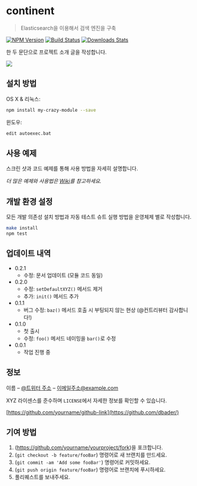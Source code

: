 # continent
 > Elasticsearch을 이용해서 검색 엔진을 구축

 [![NPM Version][npm-image]][npm-url]
 [![Build Status][travis-image]][travis-url]
 [![Downloads Stats][npm-downloads]][npm-url]

 한 두 문단으로 프로젝트 소개 글을 작성합니다.

 ![](../header.png)

 ## 설치 방법

 OS X & 리눅스:

 ```sh
 npm install my-crazy-module --save
 ```

 윈도우:

 ```sh
 edit autoexec.bat
 ```

 ## 사용 예제

 스크린 샷과 코드 예제를 통해 사용 방법을 자세히 설명합니다.

 _더 많은 예제와 사용법은 [Wiki][wiki]를 참고하세요._

 ## 개발 환경 설정

 모든 개발 의존성 설치 방법과 자동 테스트 슈트 실행 방법을 운영체제 별로 작성합니다.

 ```sh
 make install
 npm test
 ```

 ## 업데이트 내역

 * 0.2.1
     * 수정: 문서 업데이트 (모듈 코드 동일)
 * 0.2.0
     * 수정: `setDefaultXYZ()` 메서드 제거
     * 추가: `init()` 메서드 추가
 * 0.1.1
     * 버그 수정: `baz()` 메서드 호출 시 부팅되지 않는 현상 (@컨트리뷰터 감사합니다!)
 * 0.1.0
     * 첫 출시
     * 수정: `foo()` 메서드 네이밍을 `bar()`로 수정
 * 0.0.1
     * 작업 진행 중

 ## 정보

 이름 – [@트위터 주소](https://twitter.com/dbader_org) – 이메일주소@example.com

 XYZ 라이센스를 준수하며 ``LICENSE``에서 자세한 정보를 확인할 수 있습니다.

 [https://github.com/yourname/github-link](https://github.com/dbader/)

 ## 기여 방법

 1. (<https://github.com/yourname/yourproject/fork>)을 포크합니다.
 2. (`git checkout -b feature/fooBar`) 명령어로 새 브랜치를 만드세요.
 3. (`git commit -am 'Add some fooBar'`) 명령어로 커밋하세요.
 4. (`git push origin feature/fooBar`) 명령어로 브랜치에 푸시하세요. 
 5. 풀리퀘스트를 보내주세요.

 <!-- Markdown link & img dfn's -->
 [npm-image]: https://img.shields.io/npm/v/datadog-metrics.svg?style=flat-square
 [npm-url]: https://npmjs.org/package/datadog-metrics
 [npm-downloads]: https://img.shields.io/npm/dm/datadog-metrics.svg?style=flat-square
 [travis-image]: https://img.shields.io/travis/dbader/node-datadog-metrics/master.svg?style=flat-square
 [travis-url]: https://travis-ci.org/dbader/node-datadog-metrics
 [wiki]: https://github.com/yourname/yourproject/wiki